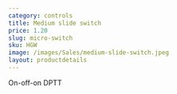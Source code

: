 ```yaml
---
category: controls
title: Medium slide switch
price: 1.20
slug: micro-switch
sku: HGW
image: /images/Sales/medium-slide-switch.jpeg
layout: productdetails
---
```


On-off-on DPTT
